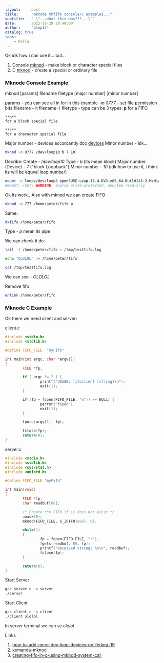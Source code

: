 ```yaml
---
layout:     post
title:      "mknode mkfifo console/C examples..."
subtitle:   " \"...what this was???...\""
date:       2022-11-28 20:49:00
author:     "ptmp13"
catalog: true
tags:
    - Hello
---
```


Ok idk how i can use it... but...

1. Console [mknod](https://man7.org/linux/man-pages/man1/mknod.1.html) - make block or character special files
2. C [mknod](https://man7.org/linux/man-pages/man2/mknod.2.html) - create a special or ordinary file

### Mknode Console Example

mknod [params] filename filetype [major number] [minor number]

params - you can see all in for in this example
_-m 0777_ - set file permission bits
filename - it filename=)
filetype - type can be 3 types:
    **p**
    for a FIFO

    **b**
    for a block special file

    **c**
    for a character special file

Major number - devices accordantly doc [devices](https://www.kernel.org/doc/Documentation/admin-guide/devices.txt)
Minor number - idk...

```bash
mknod -m 0777 /dev/loop10 b 7 10
```

Decribe:
Create - _/dev/loop10_
Type - _b_ (its mean block)
Major number (Device) - _7_ ("block Loopback")
Minor number - _10_ (idk how to use it, i think its will be equval loop number)

```bash
mount -o loop=/dev/loop8 openSUSE-Leap-15.4-DVD-x86_64-Build243.2-Media.iso /mnt
#mount: /mnt: WARNING: source write-protected, mounted read-only
```

Ok its work.. Also with mknod we can create [FIFO](https://man7.org/linux/man-pages/man7/fifo.7.html)

```bash
mknod -m 777 /home/peter/fifo p
```
Same:
```bash
mkfifo /home/peter/fifo
```


Type - _p_ mean its pipe

We can check it do:
```bash
tail -f /home/peter/fifo > /tmp/testfifo.log
```

```bash
echo "OLOLOL" >> /home/peter/fifo
```

```bash
cat /tmp/testfifo.log
```
We can see - _OLOLOL_

Remove fifo
```bash
unlink /home/peter/fifo
```

### Mknode C Example

Ok there we need client and server:

client.c
```C
#include <stdio.h>
#include <stdlib.h>

#define FIFO_FILE  "myFifo"

int main(int argc, char *argv[])
{
        FILE *fp;

        if ( argc != 2 ) {
                printf("USAGE: fifoclient [string]\n");
                exit(1);
        }

        if((fp = fopen(FIFO_FILE, "w")) == NULL) {
                perror("fopen");
                exit(1);
        }

        fputs(argv[1], fp);

        fclose(fp);
        return(0);
}
```

server.c
```C
#include <stdio.h>
#include <stdlib.h>
#include <sys/stat.h>
#include <unistd.h>

#define FIFO_FILE "myFifo"

int main(void)
{
        FILE *fp;
        char readbuf[80];

        /* Create the FIFO if it does not exist */
        umask(0);
        mknod(FIFO_FILE, S_IFIFO|0667, 0);

        while(1)
        {
                fp = fopen(FIFO_FILE, "r");
                fgets(readbuf, 80, fp);
                printf("Received string: %s\n", readbuf);
                fclose(fp);
        }

        return(0);
}
```

Start Server
```bash
gcc server.c -o server
./server
```

Start Client
```bash
gcc client.c -o client
./client ololol
```

In server terminal we can se _ololol_

Links
1. [how-to-add-more-dev-loop-devices-on-fedora-19](https://unix.stackexchange.com/questions/98742/how-to-add-more-dev-loop-devices-on-fedora-19)
2. [komanda-mknod](https://linux-faq.ru/page/komanda-mknod)
3. [creating-fifo-in-c-using-mknod-system-call](https://www.prodevelopertutorial.com/linux-system-programming-creating-fifo-in-c-using-mknod-system-call-in-linux/)